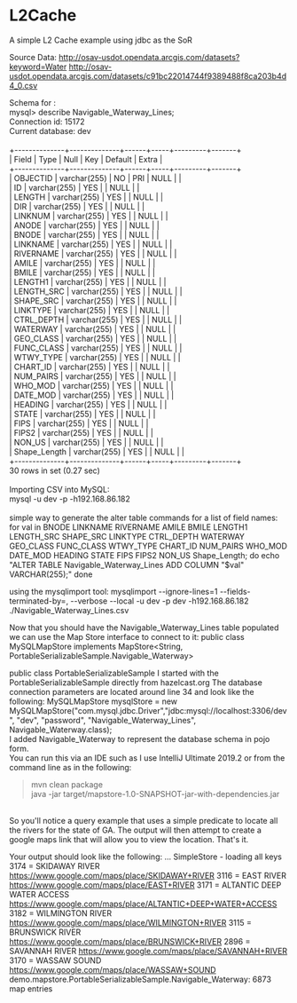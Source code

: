 # L2Cache
A simple L2 Cache example using jdbc as the SoR


Source Data:
http://osav-usdot.opendata.arcgis.com/datasets?keyword=Water
http://osav-usdot.opendata.arcgis.com/datasets/c91bc22014744f9389488f8ca203b4d4_0.csv

Schema for :<br />
mysql> describe Navigable_Waterway_Lines;<br />
Connection id:    15172<br />
Current database: dev<br />
<br />
+--------------+--------------+------+-----+---------+-------+<br />
| Field        | Type         | Null | Key | Default | Extra |<br />
+--------------+--------------+------+-----+---------+-------+<br />
| OBJECTID     | varchar(255) | NO   | PRI | NULL    |       |<br />
| ID           | varchar(255) | YES  |     | NULL    |       |<br />
| LENGTH       | varchar(255) | YES  |     | NULL    |       |<br />
| DIR          | varchar(255) | YES  |     | NULL    |       |<br />
| LINKNUM      | varchar(255) | YES  |     | NULL    |       |<br />
| ANODE        | varchar(255) | YES  |     | NULL    |       |<br />
| BNODE        | varchar(255) | YES  |     | NULL    |       |<br />
| LINKNAME     | varchar(255) | YES  |     | NULL    |       |<br />
| RIVERNAME    | varchar(255) | YES  |     | NULL    |       |<br />
| AMILE        | varchar(255) | YES  |     | NULL    |       |<br />
| BMILE        | varchar(255) | YES  |     | NULL    |       |<br />
| LENGTH1      | varchar(255) | YES  |     | NULL    |       |<br />
| LENGTH_SRC   | varchar(255) | YES  |     | NULL    |       |<br />
| SHAPE_SRC    | varchar(255) | YES  |     | NULL    |       |<br />
| LINKTYPE     | varchar(255) | YES  |     | NULL    |       |<br />
| CTRL_DEPTH   | varchar(255) | YES  |     | NULL    |       |<br />
| WATERWAY     | varchar(255) | YES  |     | NULL    |       |<br />
| GEO_CLASS    | varchar(255) | YES  |     | NULL    |       |<br />
| FUNC_CLASS   | varchar(255) | YES  |     | NULL    |       |<br />
| WTWY_TYPE    | varchar(255) | YES  |     | NULL    |       |<br />
| CHART_ID     | varchar(255) | YES  |     | NULL    |       |<br />
| NUM_PAIRS    | varchar(255) | YES  |     | NULL    |       |<br />
| WHO_MOD      | varchar(255) | YES  |     | NULL    |       |<br />
| DATE_MOD     | varchar(255) | YES  |     | NULL    |       |<br />
| HEADING      | varchar(255) | YES  |     | NULL    |       |<br />
| STATE        | varchar(255) | YES  |     | NULL    |       |<br />
| FIPS         | varchar(255) | YES  |     | NULL    |       |<br />
| FIPS2        | varchar(255) | YES  |     | NULL    |       |<br />
| NON_US       | varchar(255) | YES  |     | NULL    |       |<br />
| Shape_Length | varchar(255) | YES  |     | NULL    |       |<br />
+--------------+--------------+------+-----+---------+-------+<br />
30 rows in set (0.27 sec)<br />
<br />
Importing CSV into MySQL:<br />
mysql -u dev -p -h192.168.86.182<br />
<br />
simple way to generate the alter table commands for a list of field names:
for val in BNODE LINKNAME RIVERNAME AMILE BMILE LENGTH1 LENGTH_SRC SHAPE_SRC LINKTYPE CTRL_DEPTH WATERWAY GEO_CLASS FUNC_CLASS WTWY_TYPE CHART_ID NUM_PAIRS WHO_MOD DATE_MOD HEADING STATE FIPS FIPS2 NON_US Shape_Length; do
    echo "ALTER TABLE Navigable_Waterway_Lines ADD COLUMN "$val" VARCHAR(255);"
done

using the mysqlimport tool:
mysqlimport --ignore-lines=1 --fields-terminated-by=, --verbose --local -u dev -p dev -h192.168.86.182 ./Navigable_Waterway_Lines.csv


Now that you should have the Navigable_Waterway_Lines table populated we can use the Map Store interface to connect to it:
public class MySQLMapStore implements MapStore<String, PortableSerializableSample.Navigable_Waterway> 

public class PortableSerializableSample 
I started with the PortableSerializableSample directly from hazelcast.org 
The database connection parameters are located around line 34 and look like the following:
MySQLMapStore mysqlStore = new MySQLMapStore("com.mysql.jdbc.Driver","jdbc:mysql://localhost:3306/dev", "dev", "password", "Navigable_Waterway_Lines", Navigable_Waterway.class);
<br />
I added Navigable_Waterway to represent the database schema in pojo form.
<br />
You can run this via an IDE such as I use IntelliJ Ultimate 2019.2 or from the command line as in the following:
<br />
>mvn clean package<br />
>java -jar target/mapstore-1.0-SNAPSHOT-jar-with-dependencies.jar <br />
<br />
So you'll notice a query example that uses a simple predicate to locate all the rivers for the state of GA.
The output will then attempt to create a google maps link that will allow you to view the location.
That's it.

Your output should look like the following:
...
SimpleStore - loading all keys
3174 = SKIDAWAY RIVER https://www.google.com/maps/place/SKIDAWAY+RIVER
3116 = EAST RIVER https://www.google.com/maps/place/EAST+RIVER
3171 = ALTANTIC DEEP WATER ACCESS https://www.google.com/maps/place/ALTANTIC+DEEP+WATER+ACCESS
3182 = WILMINGTON RIVER https://www.google.com/maps/place/WILMINGTON+RIVER
3115 = BRUNSWICK RIVER https://www.google.com/maps/place/BRUNSWICK+RIVER
2896 = SAVANNAH RIVER https://www.google.com/maps/place/SAVANNAH+RIVER
3170 = WASSAW SOUND https://www.google.com/maps/place/WASSAW+SOUND
demo.mapstore.PortableSerializableSample.Navigable_Waterway: 6873 map entries




